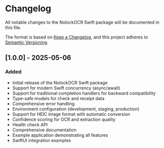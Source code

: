 # Changelog

All notable changes to the NolockOCR Swift package will be documented in this file.

The format is based on [Keep a Changelog](https://keepachangelog.com/en/1.0.0/),
and this project adheres to [Semantic Versioning](https://semver.org/spec/v2.0.0.html).

## [1.0.0] - 2025-05-06

### Added
- Initial release of the NolockOCR Swift package
- Support for modern Swift concurrency (async/await)
- Support for traditional completion handlers for backward compatibility
- Type-safe models for check and receipt data
- Comprehensive error handling
- Environment configuration (development, staging, production)
- Support for HEIC image format with automatic conversion
- Confidence scoring for OCR and extraction quality
- Health check API
- Comprehensive documentation
- Example application demonstrating all features
- SwiftUI integration examples